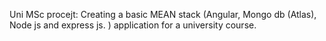 Uni MSc procejt: Creating a basic MEAN stack (Angular, Mongo db (Atlas), Node js and express js.
) application for a university course.

